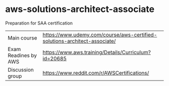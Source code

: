 # aws-solutions-architect-associate
Preparation for SAA certification

|   |   |
|---|---|
|Main course|https://www.udemy.com/course/aws-certified-solutions-architect-associate/
|Exam Readines by AWS|https://www.aws.training/Details/Curriculum?id=20685|
|Discussion group|https://www.reddit.com/r/AWSCertifications/|
